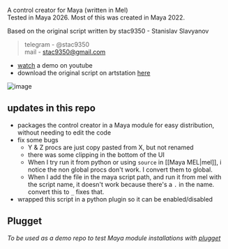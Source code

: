 A control creator for Maya (written in Mel)  
Tested in Maya 2026. Most of this was created in Maya 2022.  

Based on the original script written by stac9350 - Stanislav Slavyanov     
> telegram - @stac9350  
> mail - stac9350@gmail.com

- [watch](https://youtu.be/vVcceGPmFYk?si=5axL7MENpLXDv39Q) a demo on youtube 
- download the original script on artstation [here](https://www.artstation.com/marketplace/p/DBXx0/maya-script-created-controls)  

 
![image](https://github.com/user-attachments/assets/082ca02a-e1a5-454c-b615-537646f9bd4a)

## updates in this repo
- packages the control creator in a Maya module for easy distribution, without needing to edit the code
- fix some bugs
  - Y & Z procs are just copy pasted from X, but not renamed
  - there was some clipping in the bottom of the UI
  - When I try run it from python or using `source` in [[Maya MEL|mel]], i notice the non global procs don't work. I convert them to global.
  - When I add the file in the maya script path, and run it from mel with the script name, it doesn't work because there's a `.` in the name. convert this to `_` fixes that.
- wrapped this script in a python plugin so it can be enabled/disabled

## Plugget
_To be used as a demo repo to test Maya module installations with [plugget](https://github.com/plugget/plugget)_
